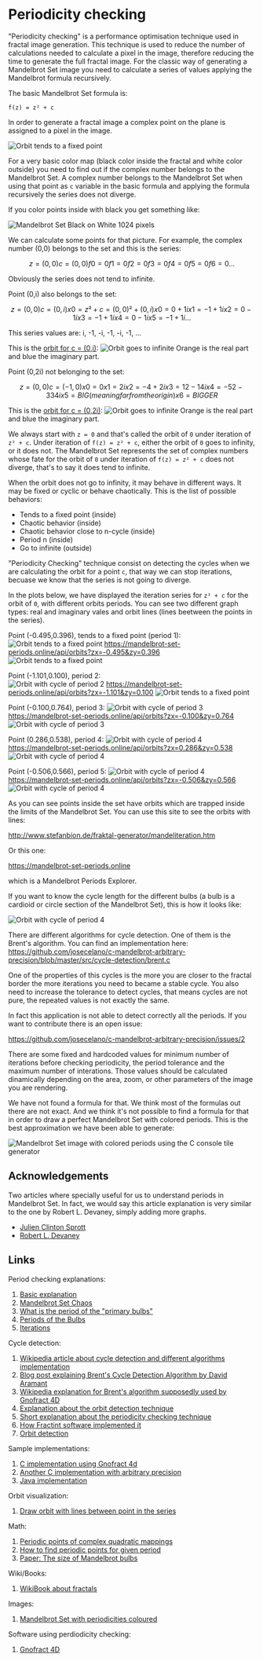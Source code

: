 # Periodicity checking

"Periodicity checking" is a performance optimisation technique used in fractal image generation. This technique is used to reduce the number of calculations needed to calculate a pixel in the image, therefore reducing the time to generate the full fractal image. For the classic way of generating a Mandelbrot Set image you need to calculate a series of values applying the Mandelbrot formula recursively.

The basic Mandelbrot Set formula is:

`f(z) = z² + c`

In order to generate a fractal image a complex point on the plane is assigned to a pixel in the image.

![Orbit tends to a fixed point](img/mandelbrot-graph.png)

For a very basic color map (black color inside the fractal and white color outside) you need to find out if the complex number belongs to the Mandelbrot Set. A complex number belongs to the Mandelbrot Set when using that point as `c` variable in the basic formula and applying the formula recursively the series does not diverge.

If you color points inside with black you get something like:

![Mandelbrot Set Black on White 1024 pixels](img/mandelbrot-black-on-white-1024.png)

We can calculate some points for that picture. For example, the complex number (0,0) belongs to the set and this is the series:

```math
z = (0,0)
c = (0,0)

f0 = 0
f1 = 0
f2 = 0
f3 = 0
f4 = 0
f5 = 0
f6 = 0
...
```

Obviously the series does not tend to infinite.

Point (0,i) also belongs to the set:

```math
z = (0,0)
c = (0,i)

x0 = z² + c = (0,0)² + (0,i)
x0 =  0 + 1i
x1 = -1 + 1i
x2 =  0 - 1i
x3 = -1 + 1i
x4 =  0 - 1i
x5 = -1 + 1i
...
```

This series values are: i, -1, -i, -1, -i, -1, ...

This is the [orbit for c = (0,i)]((https://mandelbrot-set-periods.online/api/orbits?zx=0&zy=1)):
![Orbit goes to infinite](img/orbit-i.png)
Orange is the real part and blue the imaginary part.

Point (0,2i) not belonging to the set:

```math
z = (0,0)
c = (-1,0)

x0 = 0
x1 = 2i
x2 = -4 + 2i
x3 = 12 - 14i
x4 = -52 - 334i
x5 = BIG (meaning far from the origin)
x6 = BIGGER
```

This is the [orbit for c = (0,2i)]((https://mandelbrot-set-periods.online/api/orbits?zx=0&zy=2)):
![Orbit goes to infinite](img/orbit-2i.png)
Orange is the real part and blue the imaginary part.

We always start with `z = 0` and that's called the orbit of `0` under iteration of `z² + c`. Under iteration of `f(z) = z² + c`, either the orbit of `0` goes to infinity, or it does not. The Mandelbrot Set represents the set of complex numbers whose fate for the orbit of `0` under iteration of `f(z) = z² + c` does not diverge, that's to say it does tend to infinite.

When the orbit does not go to infinity, it may behave in different ways. It may be fixed or cyclic or behave chaotically. This is the list of possible behaviors:

* Tends to a fixed point (inside)
* Chaotic behavior (inside)
* Chaotic behavior close to n-cycle (inside)
* Period n (inside)
* Go to infinite (outside)

"Periodicity Checking" technique consist on detecting the cycles when we are calculating the orbit for a point `c`, that way we can stop iterations, becuase we know that the series is not going to diverge.

In the plots below, we have displayed the iteration series for `z² + c` for the orbit of `0`, with different orbits periods. You can see two different graph types: real and imaginary vales and orbit lines (lines beetween the points in the series).

Point (-0.495,0.396), tends to a fixed point (period 1):
![Orbit tends to a fixed point](img/orbit-period-1.png)
<https://mandelbrot-set-periods.online/api/orbits?zx=-0.495&zy=0.396>
![Orbit tends to a fixed point](img/orbit-period-1-lines.png)

Point (-1.101,0.100), period 2:  
![Orbit with cycle of period 2](img/orbit-period-2.png)
<https://mandelbrot-set-periods.online/api/orbits?zx=-1.101&zy=0.100>
![Orbit tends to a fixed point](img/orbit-period-2-lines.png)

Point (-0.100,0.764), period 3:
![Orbit with cycle of period 3](img/orbit-period-3.png)
<https://mandelbrot-set-periods.online/api/orbits?zx=-0.100&zy=0.764>
![Orbit with cycle of period 3](img/orbit-period-3-lines.png)

Point (0.286,0.538), period 4:
![Orbit with cycle of period 4](img/orbit-period-4.png)
<https://mandelbrot-set-periods.online/api/orbits?zx=0.286&zy=0.538>
![Orbit with cycle of period 4](img/orbit-period-4-lines.png)

Point (-0.506,0.566), period 5:
![Orbit with cycle of period 4](img/orbit-period-5.png)
<https://mandelbrot-set-periods.online/api/orbits?zx=-0.506&zy=0.566>
![Orbit with cycle of period 4](img/orbit-period-5-lines.png)

As you can see points inside the set have orbits which are trapped inside the limits of the Mandelbrot Set. You can use this site to see the orbits with lines:

<http://www.stefanbion.de/fraktal-generator/mandeliteration.htm>

Or this one:

<https://mandelbrot-set-periods.online>

which is a Mandelbrot Periods Explorer.

If you want to know the cycle length for the different bulbs (a bulb is a cardioid or circle section of the Mandelbrot Set), this is how it looks like:

![Orbit with cycle of period 4](img/mandelbrot-set–periodicities-coloured.png)

There are different algorithms for cycle detection. One of them is the Brent's algorithm. You can find an implementation here: <https://github.com/josecelano/c-mandelbrot-arbitrary-precision/blob/master/src/cycle-detection/brent.c>

One of the properties of this cycles is the more you are closer to the fractal border the more iterations you need to became a stable cycle. You also need to increase the tolerance to detect cycles, that means cycles are not pure, the repeated values is not exactly the same.

In fact this application is not able to detect correctly all the periods. If you want to contribute there is an open issue:

<https://github.com/josecelano/c-mandelbrot-arbitrary-precision/issues/2>

There are some fixed and hardcoded values for minimum number of iterations before checking periodicity, the period tolerance and the maximum number of interations. Those values should be calculated dinamically depending on the area, zoom, or other parameters of the image you are rendering.

We have not found a formula for that. We think most of the formulas out there are not exact. And we think it's not possible to find a formula for that in order to draw a perfect Mandelbrot Set with colored periods. This is the best approximation we have been able to generate:

![Mandelbrot Set image with colored periods using the C console tile generator](img/mandelbrot-colored-periods-1024.png)

## Acknowledgements

Two articles where specially useful for us to understand periods in Mandelbrot Set. In fact, we would say this article explanation is very similar to the one by Robert L. Devaney, simply adding more graphs.

* [Julien Clinton Sprott](http://sprott.physics.wisc.edu/chaos/manchaos.htm)
* [Robert L. Devaney](http://math.bu.edu/DYSYS/FRACGEOM/node1.html#SECTION00010000000000000000)

## Links

Period checking explanations:

1. [Basic explanation](https://en.wikipedia.org/wiki/Talk:Mandelbrot_set#Periodicity_checking)
2. [Mandelbrot Set Chaos](http://sprott.physics.wisc.edu/chaos/manchaos.htm)
3. [What is the period of the "primary bulbs"](http://math.bu.edu/DYSYS/explorer/tour6.html)
4. [Periods of the Bulbs](http://math.bu.edu/DYSYS/FRACGEOM/node3.html#SECTION00030000000000000000)
5. [Iterations](http://math.bu.edu/DYSYS/FRACGEOM/node1.html#SECTION00010000000000000000)

Cycle detection:

1. [Wikipedia article about cycle detection and different algorithms implementation](https://en.wikipedia.org/wiki/Cycle_detection)
2. [Blog post explaining Brent's Cycle Detection Algorithm by David Aramant](https://davidaramant.github.io/post/brents-cycle-detection-algorithm)
3. [Wikipedia explanation for Brent's algorithm supposedly used by Gnofract 4D](https://en.wikipedia.org/wiki/Cycle_detection#Brent.27s_algorithm)
4. [Explanation about the orbit detection technique](https://mrob.com/pub/muency/orbitdetection.html)
5. [Short explanation about the periodicity checking technique](https://en.wikipedia.org/wiki/Talk:Mandelbrot_set#Periodicity_checking)
6. [How Fractint software implemented it](https://web.archive.org/web/20150220012221/http://www.reocities.com/CapeCanaveral/5003/mandel.htm)
7. [Orbit detection](https://mrob.com/pub/muency/orbitdetection.html)

Sample implementations:

1. [C implementation using Gnofract 4d](https://github.com/HyveInnovate/gnofract4d/blob/master/examples/cpp/custom_mandelbrot_formula.c#L356-L389)
2. [Another C implementation with arbitrary precision](https://github.com/josch/mandelbrot/blob/master/mandel_mpfr.c#L109-L133)
3. [Java implementation](https://en.wikipedia.org/wiki/User:Simpsons_contributor/periodicity_checking)

Orbit visualization:

1. [Draw orbit with lines between point in the series](http://www.stefanbion.de/fraktal-generator/mandeliteration.htm)

Math:

1. [Periodic points of complex quadratic mappings](https://en.wikipedia.org/wiki/Periodic_points_of_complex_quadratic_mappings)
2. [How to find periodic points for given period](https://en.wikibooks.org/wiki/Fractals/Iterations_in_the_complex_plane/periodic_points#How_to_find_periodic_points_for_given_period?)
3. [Paper: The size of Mandelbrot bulbs](https://www.sciencedirect.com/science/article/pii/S259005441930017X)

Wiki/Books:

1. [WikiBook about fractals](https://en.wikibooks.org/wiki/Fractals)

Images:

1. [Mandelbrot Set with periodicities coloured](https://upload.wikimedia.org/wikipedia/commons/0/0e/Mandelbrot_Set_%E2%80%93_Periodicities_coloured.png)

Software using perdiodicity checking:

1. [Gnofract 4D](https://github.com/fract4d/gnofract4d)